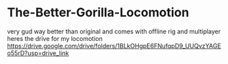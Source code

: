 # The-Better-Gorilla-Locomotion
very gud way better than original and comes with offline rig and multiplayer
heres the drive for my locomotion https://drive.google.com/drive/folders/1BLkOHgpE6FNufqpD9_UUQvzYAGEo55rD?usp=drive_link
